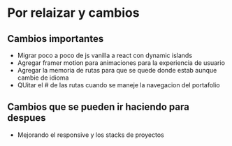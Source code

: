 # Por relaizar y cambios

## Cambios importantes

- Migrar poco a poco de js vanilla a react con dynamic islands
- Agregar framer motion para animaciones para la experiencia de usuario
- Agregar la memoria de rutas para que se quede donde estab aunque cambie de idioma
- QUitar el # de las rutas cuando se maneje la navegacion del portafolio


## Cambios que se pueden ir haciendo para despues
- Mejorando el responsive y los stacks de proyectos